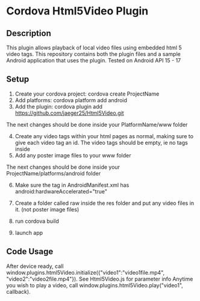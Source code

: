 # Cordova Html5Video Plugin #

## Description ##

This plugin allows playback of local video files using embedded html 5 video tags. This repository contains both the plugin files and a sample Android application that uses the plugin. Tested on Android API 15 - 17


## Setup ##

1. Create your cordova project: cordova create ProjectName
2. Add platforms: cordova platform add android
3. Add the plugin: cordova plugin add https://github.com/jaeger25/Html5Video.git

The next changes should be done inside your PlatformName/www folder

4. Create any video tags within your html pages as normal, making sure to give each video tag an id. The video tags should be empty, ie no <source> tags inside
5. Add any poster image files to your www folder 


The next changes should be done inside your ProjectName/platforms/android folder

6. Make sure the <manifest> tag in AndroidManifest.xml has android:hardwareAccelerated="true"
7. Create a folder called raw inside the res folder and put any video files in it. (not poster image files)



8. run cordova build
9. launch app

## Code Usage ##

After device ready, call window.plugins.html5Video.initialize({"video1":"video1file.mp4", "video2":"video2file.mp4"}). See Html5Video.js for parameter info
Anytime you wish to play a video, call window.plugins.html5Video.play("video1", callback).